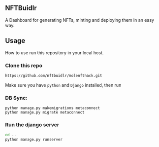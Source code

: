 ## NFTBuidlr
A Dashboard for generating NFTs, minting and deploying them in an easy way.

## Usage
How to use run this repository in your local host.

### Clone this repo
```bash
https://github.com/nftbuidlr/molenfthack.git
```

Make sure you have `python` and `Django` installed, then run

### DB Sync:
```
python manage.py makemigrations metaconnect
python manage.py migrate metaconnect
```

### Run the django server
```bash
cd ..
python manage.py runserver
```
